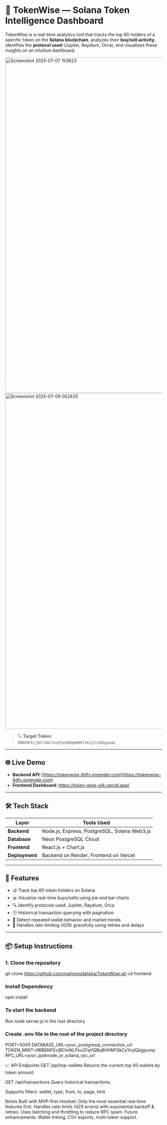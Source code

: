 # 🧠 TokenWise — Solana Token Intelligence Dashboard

TokenWise is a real-time analytics tool that tracks the top 60 holders of a specific token on the **Solana blockchain**, analyzes their **buy/sell activity**, identifies the **protocol used** (Jupiter, Raydium, Orca), and visualizes these insights on an intuitive dashboard.

<img width="1920" height="1080" alt="Screenshot 2025-07-07 153623" src="https://github.com/user-attachments/assets/ec876f89-602a-4ab5-9759-9a80d2c6debd" />


<img width="1920" height="1080" alt="Screenshot 2025-07-09 002425" src="https://github.com/user-attachments/assets/0e4ae563-cc31-46ed-ab60-3daeaecfb325" />


> 🔍 **Target Token:**  
> `9BB6NFEcjBCtnNLFko2FqVQBq8HHM13kCyYcdQbgpump`

---

## 🌐 Live Demo

- **Backend API:** [https://tokenwise-8dfv.onrender.com](https://tokenwise-8dfv.onrender.com)  
- **Frontend Dashboard:** https://token-wise-silk.vercel.app/

---

## 🛠 Tech Stack

| Layer        | Tools Used                                       |
|--------------|--------------------------------------------------|
| **Backend**  | Node.js, Express, PostgreSQL, Solana Web3.js     |
| **Database** | Neon PostgreSQL Cloud                            |
| **Frontend** | React.js + Chart.js                              |
| **Deployment** | Backend on Render, Frontend on Vercel         |

---

## 🚀 Features

- 🪙 Track top 60 token holders on Solana
- 📊 Visualize real-time buys/sells using pie and bar charts
- 🔍 Identify protocols used: Jupiter, Raydium, Orca
- 🕒 Historical transaction querying with pagination
- 🧠 Detect repeated wallet behavior and market trends
- 🧼 Handles rate-limiting (429) gracefully using retries and delays

---

## 📦 Setup Instructions

### 1. Clone the repository
git clone https://github.com/mahmoodalisha/TokenWise.git
cd frontend

### Install Dependency
npm install

### To start the backend
Run node server.js in the root directory

### Create .env file in the root of the project directory
PORT=5000
DATABASE_URL=your_postgresql_connection_url
TOKEN_MINT=9BB6NFEcjBCtnNLFko2FqVQBq8HHM13kCyYcdQbgpump
RPC_URL=your_quiknode_or_solana_rpc_url

📈 API Endpoints
GET /api/top-wallets
Returns the current top 60 wallets by token amount.

GET /api/transactions
Query historical transactions.

Supports filters: wallet, type, from, to, page, limit

Notes
Built with MVP-first mindset: Only the most essential real-time features first.
Handles rate-limits (429 errors) with exponential backoff & retries.
Uses batching and throttling to reduce RPC spam.
Future enhancements: Wallet linking, CSV exports, multi-token support.

